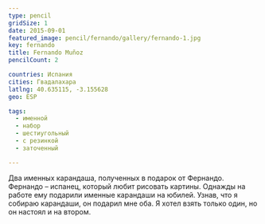 ```yaml
---
type: pencil
gridSize: 1
date: 2015-09-01
featured_image: pencil/fernando/gallery/fernando-1.jpg
key: fernando
title: Fernando Muñoz
pencilCount: 2

countries: Испания
cities: Гвадалахара
latlng: 40.635115, -3.155628
geo: ESP

tags:
  - именной
  - набор
  - шестиугольный
  - с резинкой
  - заточенный

---
```


Два именных карандаша, полученных в подарок от Фернандо. Фернандо – испанец, который любит рисовать картины. Однажды на работе ему подарили именные карандаши на юбилей. Узнав, что я собираю карандаши, он подарил мне оба. Я хотел взять только один, но он настоял и на втором.
